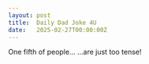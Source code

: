 ```yaml
---
layout: post
title:  Daily Dad Joke 4U
date:   2025-02-27T00:00:00Z
---
```

One fifth of people... ...are just too tense!
